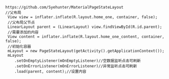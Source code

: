     https://github.com/Syehunter/MaterialPageStateLayout
    //父布局
     View view = inflater.inflate(R.layout.home_one, container, false); 
     //父布局父节点
     LinearLayout parent = (LinearLayout) view.findViewById(R.id.parent);
     //需要添加的内容
     View content = inflater.inflate(R.layout.home_one_content, container, false);
     //初始化容器
     mLayout = new PageStateLayout(getActivity().getApplicationContext());
     mLayout
        .setOnEmptyListener(mOnEmptyListener)//空数据监听点击可刷新
        .setOnErrorListener(mOnErrorListener)//异常监听点击可刷新
        .load(parent, content);//设置内容
